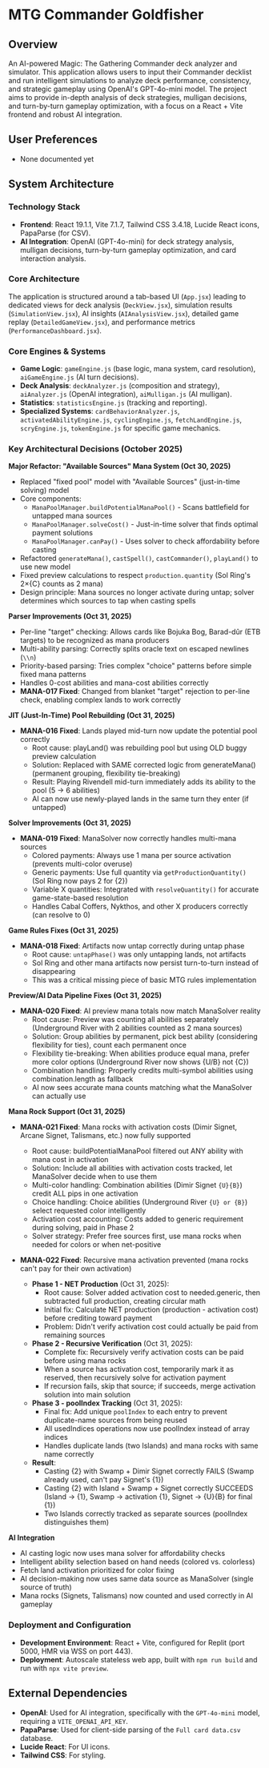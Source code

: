 # MTG Commander Goldfisher

## Overview
An AI-powered Magic: The Gathering Commander deck analyzer and simulator. This application allows users to input their Commander decklist and run intelligent simulations to analyze deck performance, consistency, and strategic gameplay using OpenAI's GPT-4o-mini model. The project aims to provide in-depth analysis of deck strategies, mulligan decisions, and turn-by-turn gameplay optimization, with a focus on a React + Vite frontend and robust AI integration.

## User Preferences
- None documented yet

## System Architecture

### Technology Stack
- **Frontend**: React 19.1.1, Vite 7.1.7, Tailwind CSS 3.4.18, Lucide React icons, PapaParse (for CSV).
- **AI Integration**: OpenAI (GPT-4o-mini) for deck strategy analysis, mulligan decisions, turn-by-turn gameplay optimization, and card interaction analysis.

### Core Architecture
The application is structured around a tab-based UI (`App.jsx`) leading to dedicated views for deck analysis (`DeckView.jsx`), simulation results (`SimulationView.jsx`), AI insights (`AIAnalysisView.jsx`), detailed game replay (`DetailedGameView.jsx`), and performance metrics (`PerformanceDashboard.jsx`).

### Core Engines & Systems
- **Game Logic**: `gameEngine.js` (base logic, mana system, card resolution), `aiGameEngine.js` (AI turn decisions).
- **Deck Analysis**: `deckAnalyzer.js` (composition and strategy), `aiAnalyzer.js` (OpenAI integration), `aiMulligan.js` (AI mulligan).
- **Statistics**: `statisticsEngine.js` (tracking and reporting).
- **Specialized Systems**: `cardBehaviorAnalyzer.js`, `activatedAbilityEngine.js`, `cyclingEngine.js`, `fetchLandEngine.js`, `scryEngine.js`, `tokenEngine.js` for specific game mechanics.

### Key Architectural Decisions (October 2025)

**Major Refactor: "Available Sources" Mana System (Oct 30, 2025)**
- Replaced "fixed pool" model with "Available Sources" (just-in-time solving) model
- Core components:
  - `ManaPoolManager.buildPotentialManaPool()` - Scans battlefield for untapped mana sources
  - `ManaPoolManager.solveCost()` - Just-in-time solver that finds optimal payment solutions
  - `ManaPoolManager.canPay()` - Uses solver to check affordability before casting
- Refactored `generateMana()`, `castSpell()`, `castCommander()`, `playLand()` to use new model
- Fixed preview calculations to respect `production.quantity` (Sol Ring's 2×{C} counts as 2 mana)
- Design principle: Mana sources no longer activate during untap; solver determines which sources to tap when casting spells

**Parser Improvements (Oct 31, 2025)**
- Per-line "target" checking: Allows cards like Bojuka Bog, Barad-dûr (ETB targets) to be recognized as mana producers
- Multi-ability parsing: Correctly splits oracle text on escaped newlines (`\\n`)
- Priority-based parsing: Tries complex "choice" patterns before simple fixed mana patterns
- Handles 0-cost abilities and mana-cost abilities correctly
- **MANA-017 Fixed**: Changed from blanket "target" rejection to per-line check, enabling complex lands to work correctly

**JIT (Just-In-Time) Pool Rebuilding (Oct 31, 2025)**
- **MANA-016 Fixed**: Lands played mid-turn now update the potential pool correctly
  - Root cause: playLand() was rebuilding pool but using OLD buggy preview calculation
  - Solution: Replaced with SAME corrected logic from generateMana() (permanent grouping, flexibility tie-breaking)
  - Result: Playing Rivendell mid-turn immediately adds its ability to the pool (5 → 6 abilities)
  - AI can now use newly-played lands in the same turn they enter (if untapped)

**Solver Improvements (Oct 31, 2025)**
- **MANA-019 Fixed**: ManaSolver now correctly handles multi-mana sources
  - Colored payments: Always use 1 mana per source activation (prevents multi-color overuse)
  - Generic payments: Use full quantity via `getProductionQuantity()` (Sol Ring now pays 2 for {2})
  - Variable X quantities: Integrated with `resolveQuantity()` for accurate game-state-based resolution
  - Handles Cabal Coffers, Nykthos, and other X producers correctly (can resolve to 0)

**Game Rules Fixes (Oct 31, 2025)**
- **MANA-018 Fixed**: Artifacts now untap correctly during untap phase
  - Root cause: `untapPhase()` was only untapping lands, not artifacts
  - Sol Ring and other mana artifacts now persist turn-to-turn instead of disappearing
  - This was a critical missing piece of basic MTG rules implementation

**Preview/AI Data Pipeline Fixes (Oct 31, 2025)**
- **MANA-020 Fixed**: AI preview mana totals now match ManaSolver reality
  - Root cause: Preview was counting all abilities separately (Underground River with 2 abilities counted as 2 mana sources)
  - Solution: Group abilities by permanent, pick best ability (considering flexibility for ties), count each permanent once
  - Flexibility tie-breaking: When abilities produce equal mana, prefer more color options (Underground River now shows {U/B} not {C})
  - Combination handling: Properly credits multi-symbol abilities using combination.length as fallback
  - AI now sees accurate mana counts matching what the ManaSolver can actually use

**Mana Rock Support (Oct 31, 2025)**
- **MANA-021 Fixed**: Mana rocks with activation costs (Dimir Signet, Arcane Signet, Talismans, etc.) now fully supported
  - Root cause: buildPotentialManaPool filtered out ANY ability with mana cost in activation
  - Solution: Include all abilities with activation costs tracked, let ManaSolver decide when to use them
  - Multi-color handling: Combination abilities (Dimir Signet `{U}{B}`) credit ALL pips in one activation
  - Choice handling: Choice abilities (Underground River `{U} or {B}`) select requested color intelligently
  - Activation cost accounting: Costs added to generic requirement during solving, paid in Phase 2
  - Solver strategy: Prefer free sources first, use mana rocks when needed for colors or when net-positive

- **MANA-022 Fixed**: Recursive mana activation prevented (mana rocks can't pay for their own activation)
  - **Phase 1 - NET Production** (Oct 31, 2025):
    - Root cause: Solver added activation cost to needed.generic, then subtracted full production, creating circular math
    - Initial fix: Calculate NET production (production - activation cost) before crediting toward payment
    - Problem: Didn't verify activation cost could actually be paid from remaining sources
  - **Phase 2 - Recursive Verification** (Oct 31, 2025):
    - Complete fix: Recursively verify activation costs can be paid before using mana rocks
    - When a source has activation cost, temporarily mark it as reserved, then recursively solve for activation payment
    - If recursion fails, skip that source; if succeeds, merge activation solution into main solution
  - **Phase 3 - poolIndex Tracking** (Oct 31, 2025):
    - Final fix: Add unique `poolIndex` to each entry to prevent duplicate-name sources from being reused
    - All usedIndices operations now use poolIndex instead of array indices
    - Handles duplicate lands (two Islands) and mana rocks with same name correctly
  - **Result**:
    - Casting {2} with Swamp + Dimir Signet correctly FAILS (Swamp already used, can't pay Signet's {1})
    - Casting {2} with Island + Swamp + Signet correctly SUCCEEDS (Island → {1}, Swamp → activation {1}, Signet → {U}{B} for final {1})
    - Two Islands correctly tracked as separate sources (poolIndex distinguishes them)

**AI Integration**
- AI casting logic now uses mana solver for affordability checks
- Intelligent ability selection based on hand needs (colored vs. colorless)
- Fetch land activation prioritized for color fixing
- AI decision-making now uses same data source as ManaSolver (single source of truth)
- Mana rocks (Signets, Talismans) now counted and used correctly in AI gameplay

### Deployment and Configuration
- **Development Environment**: React + Vite, configured for Replit (port 5000, HMR via WSS on port 443).
- **Deployment**: Autoscale stateless web app, built with `npm run build` and run with `npx vite preview`.

## External Dependencies
- **OpenAI**: Used for AI integration, specifically with the `GPT-4o-mini` model, requiring a `VITE_OPENAI_API_KEY`.
- **PapaParse**: Used for client-side parsing of the `Full card data.csv` database.
- **Lucide React**: For UI icons.
- **Tailwind CSS**: For styling.